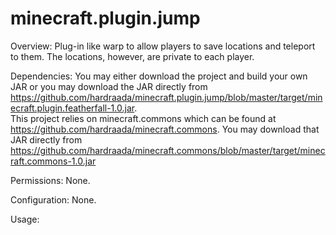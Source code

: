 minecraft.plugin.jump
=====================

Overview:
Plug-in like warp to allow players to save locations and teleport 
to them.  The locations, however, are private to each player.

Dependencies:
You may either download the project and build your own JAR or 
you may download the JAR directly from 
https://github.com/hardraada/minecraft.plugin.jump/blob/master/target/minecraft.plugin.featherfall-1.0.jar.  
This project relies on minecraft.commons which can be found 
at https://github.com/hardraada/minecraft.commons.  You may 
download that JAR directly from 
https://github.com/hardraada/minecraft.commons/blob/master/target/minecraft.commons-1.0.jar

Permissions:
None.

Configuration:
None.

Usage:
